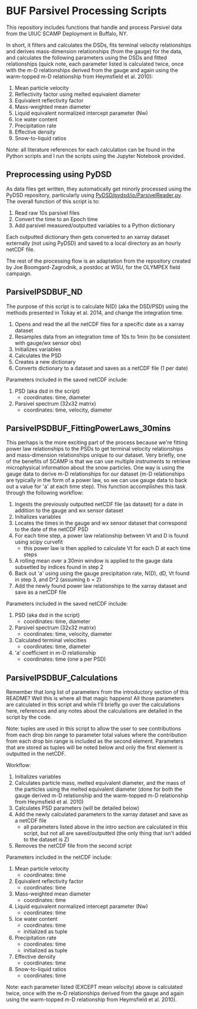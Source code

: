 # BUF Parsivel Processing Scripts

This repository includes functions that handle and process Parsivel data from the UIUC SCAMP Deployment in Buffalo, NY.

In short, it filters and calculates the DSDs, fits terminal velocity relationships and derives mass-dimension relationships (from the gauge) for the data, and calculates the following parameters using the DSDs and fitted relationships (quick note, each parameter listed is calculated twice, once with the m-D relationships derived from the gauge and again using the warm-topped m-D relationship from Heymsfield et al. 2010):
1. Mean particle velocity
2. Reflectivity factor using melted equivalent diameter
3. Equivalent reflectivity factor
4. Mass-weighted mean diameter
5. Liquid equivalent normalized intercept parameter (Nw)
6. Ice water content
7. Precipitation rate
8. Effective density
9. Snow-to-liquid ratios

Note: all literature references for each calculation can be found in the Python scripts and I run the scripts using the Jupyter Notebook provided.

## Preprocessing using PyDSD

As data files get written, they automatically get minorly processed using the PyDSD repository, particularly using [PyDSD/pydsd/io/ParsivelReader.py](https://github.com/josephhardinee/PyDSD/blob/master/pydsd/io/ParsivelReader.py). The overall function of this script is to:

1. Read raw 10s parsivel files
2. Convert the time to an Epoch time
3. Add parsivel measured/outputted variables to a Python dictionary

Each outputted dictionary then gets converted to an xarray dataset externally (not using PyDSD) and saved to a local directory as an hourly netCDF file.

The rest of the processing flow is an adaptation from the repository created by Joe Boomgard-Zagrodnik, a postdoc at WSU, for the OLYMPEX field campaign. 

## ParsivelPSDBUF_ND

The purpose of this script is to calculate N(D) (aka the DSD/PSD) using the methods presented in Tokay et al. 2014, and change the integration time. 

1. Opens and read the all the netCDF files for a specific date as a xarray dataset
2. Resamples data from an integration time of 10s to 1min (to be consistent with gauge/wx sensor obs)
3. Initializes variables
4. Calculates the PSD
6. Creates a new dictionary
7. Converts dictionary to a dataset and saves as a netCDF file (1 per date)

Parameters included in the saved netCDF include:
1. PSD (aka dsd in the script)
   - coordinates: time, diameter
2. Parsivel spectrum (32x32 matrix)
   - coordinates: time, velocity, diameter

## ParsivelPSDBUF_FittingPowerLaws_30mins

This perhaps is the more exciting part of the process because we're fitting power law relationships to the PSDs to get terminal velocity relationships and mass-dimension relationships unique to our dataset. Very briefly, one of the benefits of SCAMP is that we can use multiple instruments to retrieve microphysical information about the snow particles. One way is using the gauge data to derive m-D relationships for our dataset (m-D relationships are typically in the form of a power law, so we can use gauge data to back out a value for 'a' at each time step). This function accomplishes this task through the following workflow:

1. Ingests the previously outputted netCDF file (as dataset) for a date in addition to the gauge and wx sensor dataset
2. Initializes variables
3. Locates the times in the gauge and wx sensor dataset that correspond to the date of the netCDF PSD
4. For each time step, a power law relationship between Vt and D is found using scipy curvefit
   - this power law is then applied to calculate Vt for each D at each time steps
5. A rolling mean over a 30min window is applied to the gauge data subsetted by indices found in step 2
6. Back out 'a' using using the gauge precipitation rate, N(D), dD, Vt found in step 3, and D^2 (assuming b = 2)
7. Add the newly found power law relationships to the xarray dataset and save as a netCDF file

Parameters included in the saved netCDF include:
1. PSD (aka dsd in the script)
   - coordinates: time, diameter
2. Parsivel spectrum (32x32 matrix)
   - coordinates: time, velocity, diameter
3. Calculated terminal velocities
   - coordinates: time, diameter
4. 'a' coefficient in m-D relationship
   - coordinates: time (one a per PSD)
  
## ParsivelPSDBUF_Calculations

Remember that long list of parameters from the introductory section of this README? Well this is where all that magic happens! All those parameters are calculated in this script and while I'll briefly go over the calculations here, references and any notes about the calculations are detailed in the script by the code.

Note: tuples are used in this script to allow the user to see contributions from each drop bin range to parameter total values where the contribution from each drop bin range is included as the second element. Parameters that are stored as tuples will be noted below and only the first element is outputted in the netCDF.

Workflow:
1. Initializes variables
2. Calculates particle mass, melted equivalent diameter, and the mass of the particles using the melted equivalent diameter (done for both the gauge derived m-D relationship and the warm-topped m-D relationship from Heymsfield et al. 2010)
3. Calculates PSD parameters (will be detailed below)
4. Add the newly calculated parameters to the xarray dataset and save as a netCDF file
   - all parameters listed above in the intro section are calculated in this script, but not all are saved/outputted (the only thing that isn't added to the dataset is Z)
6. Removes the netCDF file from the second script

Parameters included in the netCDF include:
1. Mean particle velocity
   - coordinates: time
3. Equivalent reflectivity factor
   - coordinates: time
4. Mass-weighted mean diameter
   - coordinates: time
5. Liquid equivalent normalized intercept parameter (Nw)
   - coordinates: time
6. Ice water content
   - coordinates: time
   - initialized as tuple
7. Precipitation rate
   - coordinates: time
   - initialized as tuple
8. Effective density
   - coordinates: time
9. Snow-to-liquid ratios
   - coordinates: time

Note: each parameter listed (EXCEPT mean velocity) above is calculated twice, once with the m-D relationships derived from the gauge and again using the warm-topped m-D relationship from Heymsfield et al. 2010). 
